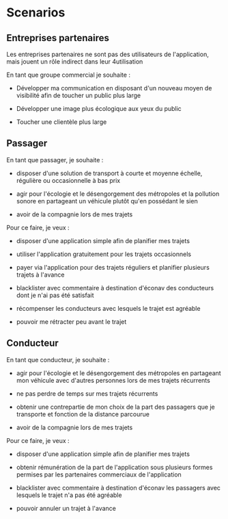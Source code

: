 # Scenarios

## Entreprises partenaires

Les entreprises partenaires ne sont pas des utilisateurs de l'application, mais jouent un rôle indirect dans leur 4utilisation

En tant que groupe commercial je souhaite :

* Développer ma communication en disposant d'un nouveau moyen de visibilité afin de toucher un public plus large 

* Développer une image plus écologique aux yeux du public

* Toucher une clientèle plus large



## Passager

En tant que passager, je souhaite :

* disposer d'une solution de transport à courte et moyenne échelle, régulière ou occasionnelle à bas prix

* agir pour l'écologie et le désengorgement des métropoles et la pollution sonore en partageant un véhicule plutôt qu'en possédant le sien

* avoir de la compagnie lors de mes trajets

Pour ce faire, je veux :

* disposer d'une application simple afin de planifier mes trajets

* utiliser l'application gratuitement pour les trajets occasionnels

* payer via l'application pour des trajets réguliers et planifier plusieurs trajets à l'avance

* blacklister avec commentaire à destination d'éconav des conducteurs dont je n'ai pas été satisfait

* récompenser les conducteurs avec lesquels le trajet est agréable

* pouvoir me rétracter peu avant le trajet

## Conducteur

En tant que conducteur, je souhaite :

* agir pour l'écologie et le désengorgement des métropoles en partageant mon véhicule avec d'autres personnes lors de mes trajets récurrents

* ne pas perdre de temps sur mes trajets récurrents

* obtenir une contrepartie de mon choix de la part des passagers que je transporte et fonction de la distance parcourue

* avoir de la compagnie lors de mes trajets

Pour ce faire, je veux :

* disposer d'une application simple afin de planifier mes trajets

* obtenir rémunération de la part de l'application sous plusieurs formes permises par les partenaires commerciaux de l'application

* blacklister avec commentaire à destination d'éconav les passagers avec lesquels le trajet n'a pas été agréable

* pouvoir annuler un trajet à l'avance